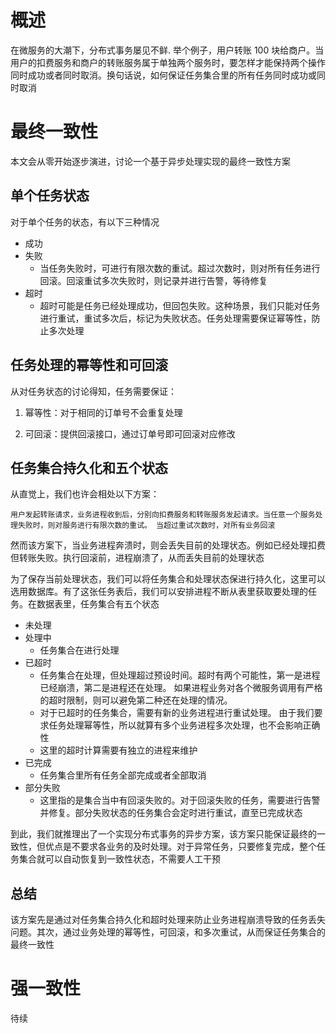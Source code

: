 # 概述

在微服务的大潮下，分布式事务屡见不鲜. 举个例子，用户转账 100 块给商户。当用户的扣费服务和商户的转账服务属于单独两个服务时，要怎样才能保持两个操作同时成功或者同时取消。换句话说，如何保证任务集合里的所有任务同时成功或同时取消

# 最终一致性

本文会从零开始逐步演进，讨论一个基于异步处理实现的最终一致性方案

## 单个任务状态

对于单个任务的状态，有以下三种情况

- 成功
- 失败
  - 当任务失败时，可进行有限次数的重试。超过次数时，则对所有任务进行回滚。回滚重试多次失败时，则记录并进行告警，等待修复
- 超时
  - 超时可能是任务已经处理成功，但回包失败。这种场景，我们只能对任务进行重试，重试多次后，标记为失败状态。任务处理需要保证幂等性，防止多次处理

## 任务处理的幂等性和可回滚

从对任务状态的讨论得知，任务需要保证：

1. 幂等性：对于相同的订单号不会重复处理

2. 可回滚：提供回滚接口，通过订单号即可回滚对应修改

## 任务集合持久化和五个状态

从直觉上，我们也许会相处以下方案：

    用户发起转账请求，业务进程收到后，分别向扣费服务和转账服务发起请求。当任意一个服务处理失败时，则对服务进行有限次数的重试。 当超过重试次数时，对所有业务回滚

然而该方案下，当业务进程奔溃时，则会丢失目前的处理状态。例如已经处理扣费但转账失败。执行回滚前，进程崩溃了，从而丢失目前的处理状态

为了保存当前处理状态，我们可以将任务集合和处理状态保进行持久化，这里可以选用数据库。有了这张任务表后，我们可以安排进程不断从表里获取要处理的任务。在数据表里，任务集合有五个状态

- 未处理
- 处理中
  - 任务集合在进行处理
- 已超时
  - 任务集合在处理，但处理超过预设时间。超时有两个可能性，第一是进程已经崩溃，第二是进程还在处理。 如果进程业务对各个微服务调用有严格的超时限制，则可以避免第二种还在处理的情况。
  - 对于已超时的任务集合，需要有新的业务进程进行重试处理。 由于我们要求任务处理幂等性，所以就算有多个业务进程多次处理，也不会影响正确性
  - 这里的超时计算需要有独立的进程来维护
- 已完成
  - 任务集合里所有任务全部完成或者全部取消
- 部分失败
  - 这里指的是集合当中有回滚失败的。对于回滚失败的任务，需要进行告警并修复。部分失败状态的任务集合会定时进行重试，直至已完成状态

到此，我们就推理出了一个实现分布式事务的异步方案，该方案只能保证最终的一致性，但优点是不要求各业务的及时处理。对于异常任务，只要修复完成，整个任务集合就可以自动恢复到一致性状态，不需要人工干预

## 总结

该方案先是通过对任务集合持久化和超时处理来防止业务进程崩溃导致的任务丢失问题。其次，通过业务处理的幂等性，可回滚，和多次重试，从而保证任务集合的最终一致性

# 强一致性

待续
